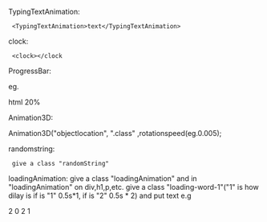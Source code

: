 


TypingTextAnimation:

     <TypingTextAnimation>text</TypingTextAnimation>


clock:

     <clock></clock


ProgressBar:

eg.

    

<style>
 .htmll span::after{
  content: "20%";
}
.htmll span{
  width: 100%;
}

</style>

<progress-bars>
    <bar>
      <info>
        <span>html</span>
      </info>
      <progress-line class="htmll">
        <span></span>
      </progress-line>
    </bar>
 </progress-bars>






Animation3D:

Animation3D("objectlocation", ".class" ,rotationspeed(eg.0.005);



randomstring:

     give a class "randomString"
     

loadingAnimation:
     give a class "loadingAnimation"
     and in "loadingAnimation" on div,h1,p,etc. give a class "loading-word-1"("1" is how dilay is if is "1" 0.5s*1, if is "2" 0.5s * 2) and put text 
     e.g
     <div class="loadingAnimation">
<span class="loading-word-1">2</span>
<span class="loading-word-2">0</span>
<span class="loading-word-3">2</span>
<span class="loading-word-4">1</span></div>
     

